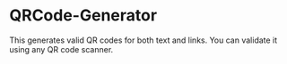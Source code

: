 # QRCode-Generator
This generates valid QR codes for both text and links. You can validate it using any QR code scanner.
